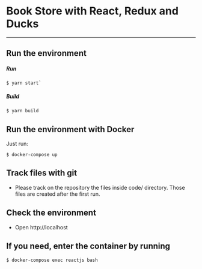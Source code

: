 # Book Store with React, Redux and Ducks

---

## Run the environment

##### Run

```
$ yarn start`
```

##### Build

```
$ yarn build
```

## Run the environment with Docker

Just run:

```
$ docker-compose up
```

## Track files with git

-   Please track on the repository the files inside code/ directory. Those
    files are created after the first run.

## Check the environment

-   Open http://localhost

## If you need, enter the container by running

```
$ docker-compose exec reactjs bash
```
